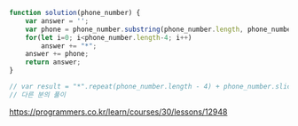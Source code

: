 ```javascript
function solution(phone_number) {
    var answer = '';
    var phone = phone_number.substring(phone_number.length, phone_number.length-4);
    for(let i=0; i<phone_number.length-4; i++)
        answer += "*";
    answer += phone;
    return answer;
}

// var result = "*".repeat(phone_number.length - 4) + phone_number.slice(-4);
// 다른 분의 풀이
```
https://programmers.co.kr/learn/courses/30/lessons/12948
